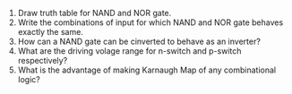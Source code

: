 1. Draw truth table for NAND and NOR gate.  
2. Write the combinations of input for which NAND and NOR gate behaves exactly the same.  
3. How can a NAND gate can be cinverted to behave as an inverter?  
4. What are the driving volage range for n-switch and p-switch respectively?  
5. What is the advantage of making Karnaugh Map of any combinational logic?  
